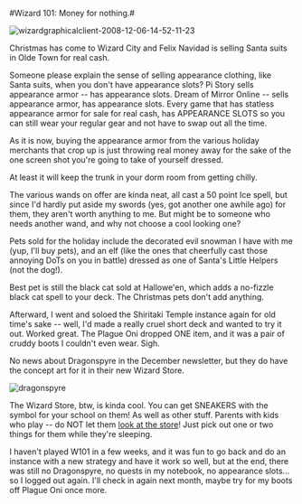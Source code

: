 #Wizard 101: Money for nothing.#

![](http://westkarana.com/wp-content/uploads/2008/12/wizardgraphicalclient-2008-12-06-14-52-11-23.jpg "wizardgraphicalclient-2008-12-06-14-52-11-23")

Christmas has come to Wizard City and Felix Navidad is selling Santa suits in Olde Town for real cash.

Someone please explain the sense of selling appearance clothing, like Santa suits, when you don't have appearance slots? Pi Story sells appearance armor -- has appearance slots. Dream of Mirror Online -- sells appearance armor, has appearance slots. Every game that has statless appearance armor for sale for real cash, has APPEARANCE SLOTS so you can still wear your regular gear and not have to swap out all the time.

As it is now, buying the appearance armor from the various holiday merchants that crop up is just throwing real money away for the sake of the one screen shot you're going to take of yourself dressed.

At least it will keep the trunk in your dorm room from getting chilly.

The various wands on offer are kinda neat, all cast a 50 point Ice spell, but since I'd hardly put aside my swords (yes, got another one awhile ago) for them, they aren't worth anything to me. But might be to someone who needs another wand, and why not choose a cool looking one?

Pets sold for the holiday include the decorated evil snowman I have with me (yup, I'll buy pets), and an elf (like the ones that cheerfully cast those annoying DoTs on you in battle) dressed as one of Santa's Little Helpers (not the dog!).

Best pet is still the black cat sold at Hallowe'en, which adds a no-fizzle black cat spell to your deck. The Christmas pets don't add anything.

Afterward, I went and soloed the Shiritaki Temple instance again for old time's sake -- well, I'd made a really cruel short deck and wanted to try it out. Worked great. The Plague Oni dropped ONE item, and it was a pair of cruddy boots I couldn't even wear. Sigh.

No news about Dragonspyre in the December newsletter, but they do have the concept art for it in their new Wizard Store.

![](http://westkarana.com/wp-content/uploads/2008/12/dragonspyre.jpg "dragonspyre")

The Wizard Store, btw, is kinda cool. You can get SNEAKERS with the symbol for your school on them! As well as other stuff. Parents with kids who play -- do NOT let them [look at the store](http://www.zazzle.com/Wizard101)! Just pick out one or two things for them while they're sleeping.

I haven't played W101 in a few weeks, and it was fun to go back and do an instance with a new strategy and have it work so well, but at the end, there was still no Dragonspyre, no quests in my notebook, no appearance slots... so I logged out again. I'll check in again next month, maybe try for my boots off Plague Oni once more.

